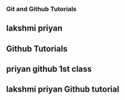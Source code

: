 ### Git and Github Tutorials


## lakshmi priyan

## Github Tutorials

## priyan github 1st class
## lakshmi priyan Github tutorial
